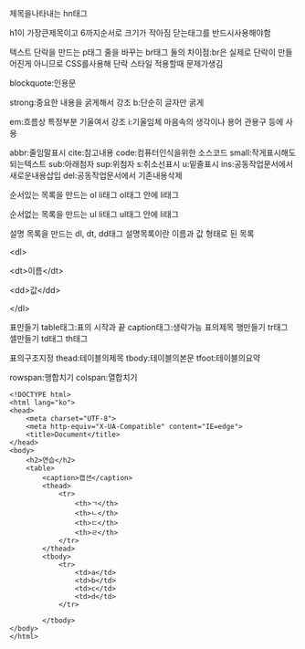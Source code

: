 제목을나타내는 hn태그

h1이 가장큰제목이고 6까지순서로 크기가 작아짐
닫는태그를 반드시사용해야함

텍스트 단락을 만드는 p태그
줄을 바꾸는 br태그
둘의 차이점:br은 실제로 단락이 만들어진게 아니므로 CSS를사용해 단락 스타일 적용할때 문제가생김

blockquote:인용문

strong:중요한 내용을 굵게해서 강조
b:단순히 글자만 굵게

em:흐름상 특정부분 기울여서 강조
i:기울임체 마음속의 생각이나 용어 관용구 등에 사용

abbr:줄임말표시
cite:참고내용
code:컴퓨터인식을위한 소스코드
small:작게표시해도되는텍스트
sub:아래첨자
sup:위첨자
s:취소선표시
u:밑줄표시
ins:공동작업문서에서 새로운내용삽입
del:공동작업문서에서 기존내용삭제


순서있는 목록을 만드는 ol li태그
ol태그 안에 li태그

순서없는 목록을 만드는 ul li태그
ul태그 안에 li태그

설명 목록을 만드는 dl, dt, dd태그
설명목록이란 이름과 값 형태로 된 목록

\<dl\>

\<dt\>이름\</dt\>

\<dd\>값\</dd\>

\</dl\>


표만들기
table태그:표의 시작과 끝
caption태그:생략가능 표의제목
행만들기
tr태그 
셀만들기
td태그
th태그


표의구조지정
thead:테이블의제목
tbody:테이블의본문
tfoot:테이블의요약

rowspan:행합치기
colspan:열합치기

```
<!DOCTYPE html>
<html lang="ko">
<head>
    <meta charset="UTF-8">
    <meta http-equiv="X-UA-Compatible" content="IE=edge">
    <title>Document</title>
</head>
<body>
    <h2>연습</h2>
    <table>
        <caption>캡션</caption>
        <thead>
            <tr>
                <th>ㄱ</th>
                <th>ㄴ</th>
                <th>ㄷ</th>
                <th>ㄹ</th>
            </tr>
        </thead>
        <tbody>
            <tr>
                <td>a</td>
                <td>b</td>
                <td>c</td>
                <td>d</td>
            </tr>

        </tbody>
</body>
</html>



